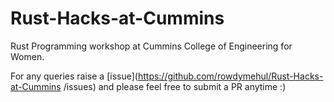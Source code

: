 # Rust-Hacks-at-Cummins
Rust Programming workshop at  Cummins College of Engineering for Women. 

For any queries raise a [issue](https://github.com/rowdymehul/Rust-Hacks-at-Cummins
/issues) and please feel free to submit a PR anytime :)

